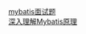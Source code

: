 [mybatis面试题](https://blog.csdn.net/frankaqi/article/details/51872730)<br>
[深入理解Mybatis原理](https://blog.csdn.net/column/details/mybatis-principle.html)<br>

